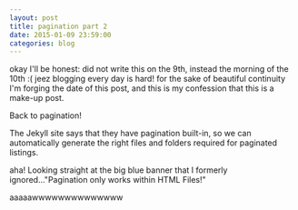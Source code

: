 ```yaml
---
layout: post
title: pagination part 2
date: 2015-01-09 23:59:00
categories: blog
---
```

okay I'll be honest: did not write this on the 9th, instead the morning of the 10th :( jeez blogging every day is hard! for the sake of beautiful continuity I'm forging the date of this post, and this is my confession that this is a make-up post. 

Back to pagination! 

The Jekyll site says that they have pagination built-in, so we can automatically generate the right files and folders required for paginated listings.

aha! Looking straight at the big blue banner that I formerly ignored..."Pagination only works within HTML Files!" 

aaaaawwwwwwwwwwwwww